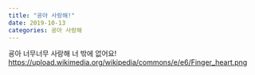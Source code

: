 ```yaml
---
title: "굥아 사랑해!"
date: 2019-10-13
categories: 굥아 사랑해
---
```

굥아 너무너무 사랑해 너 밖에 없어요!
https://upload.wikimedia.org/wikipedia/commons/e/e6/Finger_heart.png
